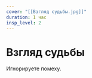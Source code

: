 ```yaml
---
cover: "[[Взгляд судьбы.jpg]]"
duration: 1 час
insp_level: 2
---
```

# Взгляд судьбы

Игнорируете помеху.
